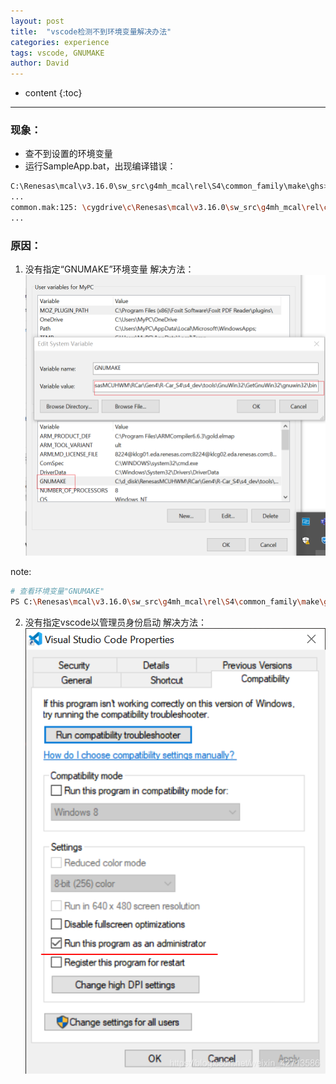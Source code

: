 ```yaml
---
layout: post
title:  "vscode检测不到环境变量解决办法"
categories: experience
tags: vscode, GNUMAKE
author: David
---
```


* content
{:toc}

---


### 现象：
* 查不到设置的环境变量
* 运行SampleApp.bat，出现编译错误：
```bash
C:\Renesas\mcal\v3.16.0\sw_src\g4mh_mcal\rel\S4\common_family\make\ghs>SampleApp.bat mcu R19-11 S4 No
...
common.mak:125: \cygdrive\c\Renesas\mcal\v3.16.0\sw_src\g4mh_mcal\rel\common\generic\compiler\19_11\ghs\make\ghs_rh850_r19_11_defs.mak: No such file or directory
...
```


### 原因：
1. 没有指定“GNUMAKE”环境变量
解决方法：
![vscode 指定GNUMAKE环境变量](https://github.com/titron/titron.github.io/raw/master/img/2023-11-13-vscode_env_variables_settins_GNUMAKE.png)

note:
```bash
# 查看环境变量"GNUMAKE"
PS C:\Renesas\mcal\v3.16.0\sw_src\g4mh_mcal\rel\S4\common_family\make\ghs> $env:GNUMAKE
```

2. 没有指定vscode以管理员身份启动
解决方法：
![vscode 指定GNUMAKE环境变量](https://github.com/titron/titron.github.io/raw/master/img/2023-11-13-vscode_env_variables_administrator.png)
